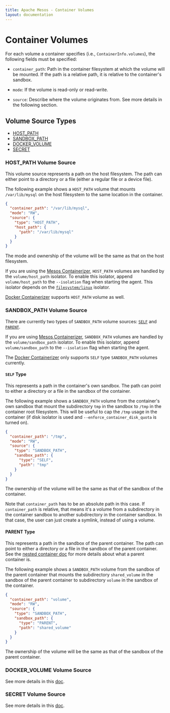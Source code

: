 ```yaml
---
title: Apache Mesos - Container Volumes
layout: documentation
---
```


# Container Volumes

For each volume a container specifies (i.e., `ContainerInfo.volumes`),
the following fields must be specified:

- `container_path`: Path in the container filesystem at which the
  volume will be mounted. If the path is a relative path, it is
  relative to the container's sandbox.

- `mode`: If the volume is read-only or read-write.

- `source`: Describe where the volume originates from. See more
  details in the following section.

## Volume Source Types

- [HOST\_PATH](#host_path-volume-source)
- [SANDBOX\_PATH](#sandbox_path-volume-source)
- [DOCKER\_VOLUME](#docker_volume-volume-source)
- [SECRET](#secret-volume-source)

### HOST\_PATH Volume Source

This volume source represents a path on the host filesystem. The path
can either point to a directory or a file (either a regular file or a
device file).

The following example shows a `HOST_PATH` volume that mounts
`/var/lib/mysql` on the host filesystem to the same location in the
container.

```json
{
  "container_path": "/var/lib/mysql",
  "mode": "RW",
  "source": {
    "type": "HOST_PATH",
    "host_path": {
      "path": "/var/lib/mysql"
    }
  }
}
```

The mode and ownership of the volume will be the same as that on the
host filesystem.

If you are using the [Mesos Containerizer](mesos-containerizer.md),
`HOST_PATH` volumes are handled by the `volume/host_path` isolator. To
enable this isolator, append `volume/host_path` to the `--isolation`
flag when starting the agent. This isolator depends on the
[`filesystem/linux`](isolators/filesystems.md#filesystemlinux-isolator)
isolator.

[Docker Containerizer](docker-containerizer.md) supports `HOST_PATH`
volume as well.

### SANDBOX\_PATH Volume Source

There are currently two types of `SANDBOX_PATH` volume sources:
[`SELF`](#self-type) and [`PARENT`](#parent-type).

If you are using [Mesos Containerizer](mesos-containerizer.md),
`SANDBOX_PATH` volumes are handled by the `volume/sandbox_path`
isolator.  To enable this isolator, append `volume/sandbox_path` to
the `--isolation` flag when starting the agent.

The [Docker Containerizer](docker-containerizer.md) only supports
`SELF` type `SANDBOX_PATH` volumes currently.

#### `SELF` Type

This represents a path in the container's own sandbox. The path can
point to either a directory or a file in the sandbox of the container.

The following example shows a `SANDBOX_PATH` volume from the
container's own sandbox that mount the subdirectory `tmp` in the
sandbox to `/tmp` in the container root filesystem. This will be
useful to cap the `/tmp` usage in the container (if disk isolator is
used and `--enforce_container_disk_quota` is turned on).

```json
{
  "container_path": "/tmp",
  "mode": "RW",
  "source": {
    "type": "SANDBOX_PATH",
    "sandbox_path": {
      "type": "SELF",
      "path": "tmp"
    }
  }
}
```

The ownership of the volume will be the same as that of the sandbox of
the container.

Note that `container_path` has to be an absolute path in this case. If
`container_path` is relative, that means it's a volume from a
subdirectory in the container sandbox to another subdirectory in the
container sandbox. In that case, the user can just create a symlink,
instead of using a volume.

#### PARENT Type

This represents a path in the sandbox of the parent container. The
path can point to either a directory or a file in the sandbox of the
parent container. See the [nested container
doc](nested-container-and-task-group.md) for more details about what a
parent container is.

The following example shows a `SANDBOX_PATH` volume from the sandbox
of the parent container that mounts the subdirectory `shared_volume` in
the sandbox of the parent container to subdirectory `volume` in the
sandbox of the container.

```json
{
  "container_path": "volume",
  "mode": "RW",
  "source": {
    "type": "SANDBOX_PATH",
    "sandbox_path": {
      "type": "PARENT",
      "path": "shared_volume"
    }
  }
}
```

The ownership of the volume will be the same as that of the sandbox of
the parent container.

### DOCKER\_VOLUME Volume Source

See more details in this [doc](isolators/docker-volume.md).

### SECRET Volume Source

See more details in this [doc](secrets.md#file-based-secrets).
